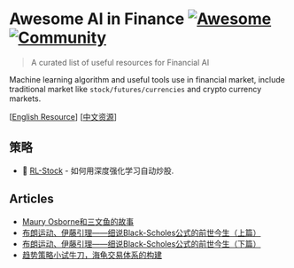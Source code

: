# Awesome AI in Finance [![Awesome](https://awesome.re/badge.svg)](https://github.com/sindresorhus/awesome) [![Community](https://img.shields.io/discord/733027681184251937.svg?style=flat&label=Join%20Community&color=7289DA)](https://discord.gg/cqaUf47)

> A curated list of useful resources for Financial AI

Machine learning algorithm and useful tools use in financial market, include traditional market like `stock/futures/currencies` and crypto currency markets.

[[English Resource](./README.md)] [[中文资源](./chinese.md)]

## 策略

- 🌟 [RL-Stock](https://github.com/wangshub/RL-Stock) - 如何用深度强化学习自动炒股.

## Articles

- [Maury Osborne和三文鱼的故事](https://zhuanlan.zhihu.com/p/20586843)
- [布朗运动、伊藤引理——细说Black-Scholes公式的前世今生（上篇）](https://zhuanlan.zhihu.com/p/32664487) 
- [布朗运动、伊藤引理——细说Black-Scholes公式的前世今生（下篇）](https://zhuanlan.zhihu.com/p/32746192)
- [趋势策略小试牛刀，海龟交易体系的构建](https://www.ricequant.com/community/topic/62/%E8%B6%8B%E5%8A%BF%E7%AD%96%E7%95%A5%E5%B0%8F%E8%AF%95%E7%89%9B%E5%88%80-%E6%B5%B7%E9%BE%9F%E4%BA%A4%E6%98%93%E4%BD%93%E7%B3%BB%E7%9A%84%E6%9E%84%E5%BB%BA)

